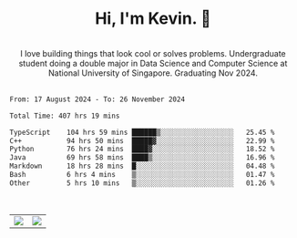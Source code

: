 <!--
**kevin-pek/kevin-pek** is a ✨ _special_ ✨ repository because its `README.md` (this file) appears on your GitHub profile.

Here are some ideas to get you started:

- 🔭 I’m currently working on ...
- 🌱 I’m currently learning ...
- 👯 I’m looking to collaborate on ...
- 🤔 I’m looking for help with ...
- 💬 Ask me about ...
- 📫 How to reach me: ...
- 😄 Pronouns: ...
- ⚡ Fun fact: ...
-->
<div align="center">
  <h1>Hi, I'm Kevin. 👋</h1>
  <br />
  I love building things that look cool or solves problems. Undergraduate student doing a double major in Data Science and Computer Science at National University of Singapore. Graduating Nov 2024.
</div>
<br />
<!--START_SECTION:waka-->

```txt
From: 17 August 2024 - To: 26 November 2024

Total Time: 407 hrs 19 mins

TypeScript    104 hrs 59 mins ██████▒░░░░░░░░░░░░░░░░░░   25.45 %
C++           94 hrs 50 mins  █████▓░░░░░░░░░░░░░░░░░░░   22.99 %
Python        76 hrs 24 mins  ████▓░░░░░░░░░░░░░░░░░░░░   18.52 %
Java          69 hrs 58 mins  ████▒░░░░░░░░░░░░░░░░░░░░   16.96 %
Markdown      18 hrs 28 mins  █░░░░░░░░░░░░░░░░░░░░░░░░   04.48 %
Bash          6 hrs 4 mins    ▒░░░░░░░░░░░░░░░░░░░░░░░░   01.47 %
Other         5 hrs 10 mins   ▒░░░░░░░░░░░░░░░░░░░░░░░░   01.26 %
```

<!--END_SECTION:waka-->
<br />
<table width="100%">
  <tr>
    <td align="left" width="50%">
      <img src="https://github-readme-stats-kevin-pek.vercel.app/api?username=kevin-pek&include_all_commits=true&count_private=true&theme=rose_pine" />
    </td>
    <td align="right" width="50%">
      <img src="https://github-readme-stats-kevin-pek.vercel.app/api/top-langs?username=kevin-pek&langs_count=10&hide_progress=true&theme=rose_pine" />
    </td>
  </tr>
</table>
